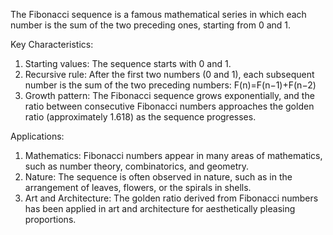 The Fibonacci sequence is a famous mathematical series in which each number is the sum of the two preceding ones, starting from 0 and 1.

Key Characteristics:

1. Starting values: The sequence starts with 0 and 1.
2. Recursive rule: After the first two numbers (0 and 1), each subsequent number is the sum of the two preceding numbers:
F(n)=F(n−1)+F(n−2)
3. Growth pattern: The Fibonacci sequence grows exponentially, and the ratio between consecutive Fibonacci numbers approaches the golden ratio (approximately 1.618) as the sequence progresses.
   
Applications:

1. Mathematics: Fibonacci numbers appear in many areas of mathematics, such as number theory, combinatorics, and geometry.
2. Nature: The sequence is often observed in nature, such as in the arrangement of leaves, flowers, or the spirals in shells.
3. Art and Architecture: The golden ratio derived from Fibonacci numbers has been applied in art and architecture for aesthetically pleasing proportions.
